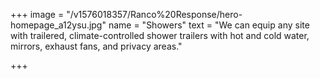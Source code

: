 +++
image = "/v1576018357/Ranco%20Response/hero-homepage_a12ysu.jpg"
name = "Showers"
text = "We can equip any site with trailered, climate-controlled shower trailers with hot and cold water, mirrors, exhaust fans, and privacy areas."

+++
